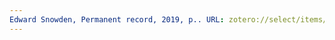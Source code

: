 ```yaml
---
Edward Snowden, Permanent record, 2019, p.. URL: zotero://select/items/@SnowdenPermanentrecord2019
---
```


